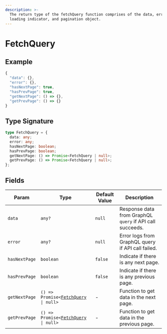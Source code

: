 ```yaml
---
description: >-
  The return type of the fetchQuery function comprises of the data, error logs,
  loading indicator, and pagination object.
---
```


# FetchQuery

## Example

```typescript
{
  "data": {},
  "error": {},
  "hasNextPage": true,
  "hasPrevPage": true,
  "getNextPage": () => {},
  "getPrevPage": () => {}
}
```

## Type Signature

```typescript
type FetchQuery = {
  data: any;
  error: any;
  hasNextPage: boolean;
  hasPrevPage: boolean;
  getNextPage: () => Promise<FetchQuery | null>;
  getPrevPage: () => Promise<FetchQuery | null>;
};
```

## Fields

| Param         | Type                                                     | Default Value | Description                                              |
| ------------- | -------------------------------------------------------- | ------------- | -------------------------------------------------------- |
| `data`        | `any?`                                                   | `null`        | Response data from GraphQL `query` if API call succeeds. |
| `error`       | `any?`                                                   | `null`        | Error logs from GraphQL query if API call failed.        |
| `hasNextPage` | `boolean`                                                | `false`       | Indicate if there is any next page.                      |
| `hasPrevPage` | `boolean`                                                | `false`       | Indicate if there is any previous page.                  |
| `getNextPage` | `() => Promise<`[`FetchQuery`](fetchquery.md) `\| null>` | -             | Function to get data in the next page.                   |
| `getPrevPage` | `() => Promise<`[`FetchQuery`](fetchquery.md) `\| null>` | -             | Function to get data in the previous page.               |
